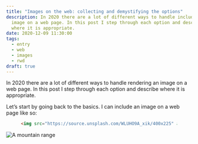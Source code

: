 ```yaml
---
title: "Images on the web: collecting and demystifying the options"
description: In 2020 there are a lot of different ways to handle including an
  image on a web page. In this post I step through each option and describe
  where it is appropriate.
date: 2020-12-09 11:30:00
tags:
  - entry
  - web
  - images
  - rwd
draft: true
---
```

In 2020 there are a lot of different ways to handle rendering an image on a web page. In this post I step through each option and describe where it is appropriate.

Let’s start by going back to the basics. I can include an image on a web page like so:

<figure>

```html
<img src="https://source.unsplash.com/WLUHO9A_xik/400x225" alt="A mountain range" />
```

</figure>

<img src="https://source.unsplash.com/WLUHO9A_xik/400x225" alt="A mountain range" />

<!--

This all started from:

I should change image CSS to no longer set images to width: 100% by default. (this is also a trello card)
Max-width: 100% (no height: auto required) is a safer default. 
The width and auto height should be available on demand. 

End of 'this all started from'.

By not setting img { width: 100%; } we have the option to display images smaller than their parent container width, for example a small avatar or book, at their natural size, rather than them being automatically stretched.

Without width and height attributes (but with CSS max-width: 100%) an image will either render at its actual 
width (and height) (useful for small avatar or thumbnail) *or* be the full width of its parent container if its actual size is larger than the container 
(this is the max-width: 100% kicking in). 
This gives us the "fluid images" of RWD where we can use the same large image for a wide screen and a narrow screen 
because the image is constrained by the width of its container. 

Here’s where it gets interesting.
It’s advantageous to include HTML width and height elements to allow the browser to reserve the appropriate space in the layout for an image while it loads. 
However in the past (the pre-responsive days) this was only needed to reserve space based on those *exact* values. Nowadays browsers are dealing with fluid images and need to reserve not the exact space but a scaled up or down (say to 100% parent width) version of them and it needs to also know the image’s aspect ratio in order to do this which up until recently it would only get from the image’s internal data having finished downloading it. However the recent browser updates allow the browser to compute the aspect ratio from the width and height HTML attributes.

To achieve the combination of 1) setting width and height HTML attributes and 2) using CSS to make your image fluid: as I understand it from https://www.chromestatus.com/feature/5695266130755584 and Firefox Jen Simmons, you’re going to need to then set:

```css
img { 
  width: 100%; 
  height: auto;
}
```

… as opposed to just max-width. This is presumably because if you don’t, because the image has e.g. an HTML-defined width, the browser will want to use that to set its width if we only have a `max-width` set in CSS. But I need to test that! It might just be a Jen Simmons thing to always say width rather than max-width, and max-width might work. To be honest though, if it’s not a hassle to add the above as a modifier, probably better just trusing JS and using it!

(NB I imagine that even if switching to a `width` situation you can still leave your default `max-width: 100%` alone because set to 100% it won’t cause any issues) 

Other stuff.

Frame https://every-layout.dev/layouts/frame/:

* this is when you don’t know the image’s aspect ratio in advance but want to enforce it, perhaps for reasons of consistency in a template or grid.
* works for videos too

Responsive image syntax:

* for the resolution switching case I think everything above still stands
* for the art direction case, the browser aspect ratio computation stuff doesn’t work.

## More New stuff

Steph Eckles says \`object-fit\` lets an image act as a container for its own content. (NB she’s talking about object-fit in *general*, but this is still an interesting different perspective than EL’s “object-fit: cover dynamically recrops an image to fit the space without changing its aspect ratio” 
https://egghead.io/lessons/css-apply-aspect-ratio-sizing-to-images-with-css-object-fit
https://www.youtube.com/watch?app=desktop&feature=youtu.be&v=5CZyxnCdXuk

MDN say “The object-fit CSS property sets how the content of a replaced element, such as an <img> or <video>, should be resized to fit its container. You can alter the alignment of the replaced element's content object within the element's box using the object-position property.”

So in summary: object-fit *resizes* an image to *fit*

-->